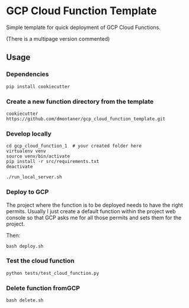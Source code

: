 # GCP Cloud Function Template

Simple template for quick deployment of GCP Cloud Functions.

(There is a multipage version commented)

## Usage

### Dependencies

    pip install cookiecutter
    
### Create a new function directory from the template

    cookiecutter https://github.com/dmontaner/gcp_cloud_function_template.git

### Develop locally
    
    cd gcp_cloud_function_1  # your created folder here
    virtualenv venv
    source venv/bin/activate
    pip install -r src/requirements.txt
    deactivate

    ./run_local_server.sh

### Deploy to GCP

The project where the function is to be deployed needs to have the right permits.
Usually I just create a default function within the project web console
so that GCP asks me for all those permits and sets them for the project.

Then:

    bash deploy.sh 

### Test the cloud function

    python tests/test_cloud_function.py

### Delete function fromGCP

    bash delete.sh 
